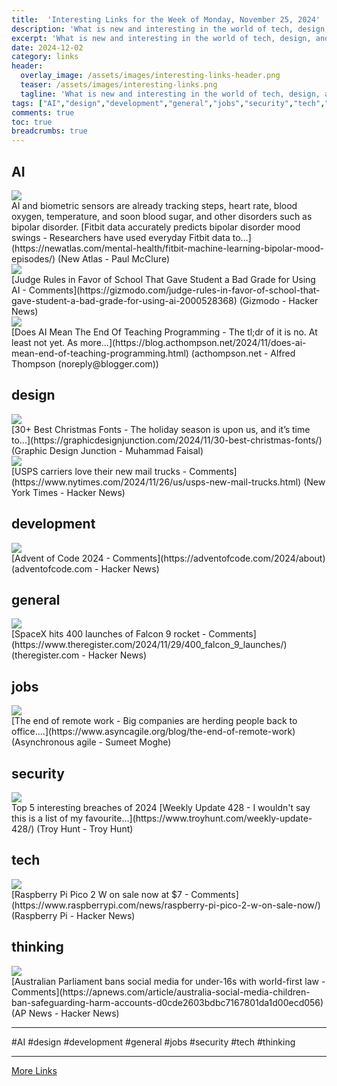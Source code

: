 ```yaml
---
title:  'Interesting Links for the Week of Monday, November 25, 2024'
description: 'What is new and interesting in the world of tech, design, and leadership?'
excerpt: 'What is new and interesting in the world of tech, design, and leadership?'
date: 2024-12-02
category: links
header:
  overlay_image: /assets/images/interesting-links-header.png
  teaser: /assets/images/interesting-links.png
  tagline: 'What is new and interesting in the world of tech, design, and leadership?'
tags: ["AI","design","development","general","jobs","security","tech","thinking",]
comments: true
toc: true
breadcrumbs: true
---
```


## AI
<div class="link-content"><img src='https://newatlas.com/apple-touch-icon.png' class="link-image"/>
<div class="link-text" markdown="1">
 AI and biometric sensors are already tracking steps, heart rate, blood oxygen, temperature, and soon blood sugar, and other disorders such as bipolar disorder. [Fitbit data accurately predicts bipolar disorder mood swings - Researchers have used everyday Fitbit data to...](https://newatlas.com/mental-health/fitbit-machine-learning-bipolar-mood-episodes/) (New Atlas - Paul McClure)
</div>
</div>
<div class="link-content"><img src='https://news.ycombinator.com/y18.svg' class="link-image"/>
<div class="link-text" markdown="1">
  [Judge Rules in Favor of School That Gave Student a Bad Grade for Using AI - Comments](https://gizmodo.com/judge-rules-in-favor-of-school-that-gave-student-a-bad-grade-for-using-ai-2000528368) (Gizmodo - Hacker News)
</div>
</div>
<div class="link-content"><img src='https://blog.acthompson.net/favicon.ico' class="link-image"/>
<div class="link-text" markdown="1">
  [Does AI Mean The End Of Teaching Programming - The tl;dr of it is no. At least not yet. As more...](https://blog.acthompson.net/2024/11/does-ai-mean-end-of-teaching-programming.html) (acthompson.net - Alfred Thompson (noreply@blogger.com))
</div>
</div>

## design
<div class="link-content"><img src='https://graphicdesignjunction.com/wp-content/uploads/2024/11/best_christmas_fonts.jpg' class="link-image"/>
<div class="link-text" markdown="1">
  [30+ Best Christmas Fonts - The holiday season is upon us, and it’s time to...](https://graphicdesignjunction.com/2024/11/30-best-christmas-fonts/) (Graphic Design Junction - Muhammad Faisal)
</div>
</div>
<div class="link-content"><img src='https://news.ycombinator.com/y18.svg' class="link-image"/>
<div class="link-text" markdown="1">
  [USPS carriers love their new mail trucks - Comments](https://www.nytimes.com/2024/11/26/us/usps-new-mail-trucks.html) (New York Times - Hacker News)
</div>
</div>

## development
<div class="link-content"><img src='https://news.ycombinator.com/y18.svg' class="link-image"/>
<div class="link-text" markdown="1">
  [Advent of Code 2024 - Comments](https://adventofcode.com/2024/about) (adventofcode.com - Hacker News)
</div>
</div>

## general
<div class="link-content"><img src='https://news.ycombinator.com/y18.svg' class="link-image"/>
<div class="link-text" markdown="1">
  [SpaceX hits 400 launches of Falcon 9 rocket - Comments](https://www.theregister.com/2024/11/29/400_falcon_9_launches/) (theregister.com - Hacker News)
</div>
</div>

## jobs
<div class="link-content"><img src='http://static1.squarespace.com/static/62877916852eaf2a047a9095/t/67388d33c5f10421105c9dbf/1731759418726/End+of+remote+work.jpg?format=1500w' class="link-image"/>
<div class="link-text" markdown="1">
  [The end of remote work - Big companies are herding people back to office....](https://www.asyncagile.org/blog/the-end-of-remote-work) (Asynchronous agile - Sumeet Moghe)
</div>
</div>

## security
<div class="link-content"><img src='https://www.troyhunt.com/content/images/2024/12/Splash-Template.jpg' class="link-image"/>
<div class="link-text" markdown="1">
 Top 5 interesting breaches of 2024 [Weekly Update 428 - I wouldn't say this is a list of my favourite...](https://www.troyhunt.com/weekly-update-428/) (Troy Hunt - Troy Hunt)
</div>
</div>

## tech
<div class="link-content"><img src='https://news.ycombinator.com/y18.svg' class="link-image"/>
<div class="link-text" markdown="1">
  [Raspberry Pi Pico 2 W on sale now at $7 - Comments](https://www.raspberrypi.com/news/raspberry-pi-pico-2-w-on-sale-now/) (Raspberry Pi - Hacker News)
</div>
</div>

## thinking
<div class="link-content"><img src='https://news.ycombinator.com/y18.svg' class="link-image"/>
<div class="link-text" markdown="1">
  [Australian Parliament bans social media for under-16s with world-first law - Comments](https://apnews.com/article/australia-social-media-children-ban-safeguarding-harm-accounts-d0cde2603bdbc7167801da1d00ecd056) (AP News - Hacker News)
</div>
</div>


---
#AI #design #development #general #jobs #security #tech #thinking 

---
[More Links](/links)
